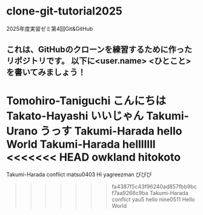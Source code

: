 # clone-git-tutorial2025
2025年度実習ゼミ第4回Git&amp;GitHub

これは、GitHubのクローンを練習するために作ったリポジトリです。
以下に<user.name> <ひとこと>を書いてみましょう！
--------------------------------------------------------------
Tomohiro-Taniguchi こんにちは
Takato-Hayashi いいじゃん
Takumi-Urano うっす
Takumi-Harada hello World
Takumi-Harada helllllll
<<<<<<< HEAD
owkland hitokoto
=======
Takumi-Harada conflict 
matsu0403 Hi
yagreezman ぴぴぴ
>>>>>>> fa4387f5c43f96240ad857fbb9bcf7aa9266c9ba
Takumi-Harada conflict
yau5 hello 
nine0511 Hello World
